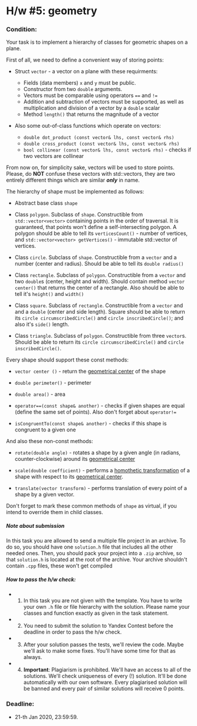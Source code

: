 # H/w #5: geometry


### Condition:
Your task is to implement a hierarchy of classes for geometric shapes on a plane.

First of all, we need to define a convenient way of storing points:

- Struct `vector` - a vector on a plane with these requirments:
  - Fields (data members) `x` and `y` must be public. 
  - Constructor from two `double` arguments.
  - Vectors must be comparable using operators `==` and `!=`
  - Addition and subtraction of vectors must be supported,
    as well as multiplication and division of a vector by a `double` scalar
  - Method `length()` that returns the magnitude of a vector

- Also some out-of-class functions which operate on vectors:
  - `double dot_product (const vector& lhs, const vector& rhs)`
  - `double cross_product (const vector& lhs, const vector& rhs)`
  - `bool collinear (const vector& lhs, const vector& rhs)` - checks if two 
    vectors are collinear


From now on, for simplicity sake, vectors will be used to store points. 
Please, do **NOT** confuse these vectors with std::vectors, they are two entirely
different things which are similar ***only*** in name.

The hierarchy of shape must be implemented as follows:

- Abstract base class `shape`

- Class `polygon`. Subclass of `shape`. Constructible from `std::vector<vector>`
containing points in the order of traversal. It is guaranteed, that points won't
define a self-intersecting polygon. A polygon should be able to tell its `verticesCount()` -
number of vertices, and `std::vector<vector> getVertices()` - immutable std::vector of vertices.

- Class `circle`. Subclass of `shape`. Constructible from a `vector` and a number 
(center and radius). Should be able to tell its `double radius()`

- Class `rectangle`. Subclass of `polygon`. Constructible from a `vector` and 
two `double`s (center, height and width). Should contain method `vector center()`
that returns the center of a rectangle. Also should be able to tell it's `height()`
and `width()`

- Class `square`. Subclass of `rectangle`. Constructible from a `vector` and 
and a `double` (center and side length). Square should be able to return its
`circle circumscribedCircle()` and `circle inscribedCircle()`; and also it's 
`side()` length.

- Class `triangle`. Subclass of `polygon`.
Constructible from three `vector`s. Should be able to return its
`circle circumscribedCircle()` and `circle inscribedCircle()`.



Every shape should support these const methods:

- `vector center ()` - return the [geometrical center](https://en.wikipedia.org/wiki/Centroid)
of the shape

- `double perimeter()` - perimeter

- `double area()` - area

- `operator==(const shape& another)` - checks if given shapes are equal 
(define the same set of points). Also don't forget about `operator!=`

- `isCongruentTo(const shape& another)` - checks if this shape is congruent to a given one


And also these non-const methods:

- `rotate(double angle)` - rotates a shape by a given angle 
(in radians, counter-clockwise) around its [geometrical center](https://en.wikipedia.org/wiki/Centroid)

- `scale(double coefficient)` - performs a [homothetic transformation](https://en.wikipedia.org/wiki/Homothetic_transformation)
of a shape with respect to its [geometrical center](https://en.wikipedia.org/wiki/Centroid).

- `translate(vector transform)` - performs translation of every point of a shape 
by a given vector.


Don't forget to mark these common methods of `shape` as virtual, if you intend 
to override them in child classes.


##### Note about submission
In this task you are allowed to send a multiple file project in an archive.
To do so, you should have one `solution.h` file that includes all the other needed ones.
Then, you should pack your project into a `.zip` archive, so that `solution.h`
is located at the root of the archive.
Your archive shouldn't contain `.cpp` files, these won't get compiled


##### How to pass the h/w check:
+ 1) In this task you are not given with the template. You have to write your own `.h` file or file hierarchy with the solution. Please name your classes and function exactly as given in the task statement.
+ 2) You need to submit the solution to Yandex Contest before the deadline in order to pass the h/w check.
+ 3) After your solution passes the tests, we'll review the code. Maybe we'll ask to make some fixes. You'll have some time for that as always.
+ 4) **Important**: Plagiarism is prohibited. We'll have an access to all of the solutions. We'll check uniqueness of every (!) solution. It'll be done automatically with our own software. Every plagiarised solution will be banned and every pair of similar solutions will receive 0 points.


### Deadline:
+ 21-th Jan 2020, 23:59:59.
